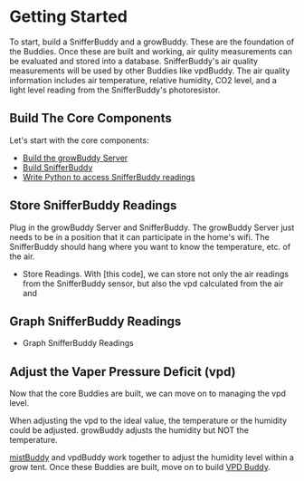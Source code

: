 # Getting Started
To start, build a SnifferBuddy and a growBuddy.  These are the foundation of the Buddies.  Once these are built and working, air qulity measurements can be evaluated and stored into a database.  SnifferBuddy's air quality measurements will be used by other Buddies like vpdBuddy.  The air quality information includes air temperature, relative humidity, CO2 level, and a light level reading from the SnifferBuddy's photoresistor.


## Build The Core Components
Let's start with the core components:
- [Build the growBuddy Server](growBuddyServer.md)
- [Build SnifferBuddy](beanie_page)
- [Write Python to access SnifferBuddy readings](examples)
## Store SnifferBuddy Readings
Plug in the growBuddy Server and SnifferBuddy.  The growBuddy Server just needs to be in a position that it can participate in the home's wifi.  The SnifferBuddy should hang where you want to know the temperature, etc. of the air.
- Store Readings.  With [this code], we can store not only the air readings from the SnifferBuddy sensor, but also the vpd calculated from the air and
## Graph SnifferBuddy Readings
- Graph SnifferBuddy Readings
## Adjust the Vaper Pressure Deficit (vpd)
Now that the core Buddies are built, we can move on to managing the vpd level.

When adjusting the vpd to the ideal value, the temperature or the humidity could be adjusted.  growBuddy adjusts the humidity but NOT the temperature.

[mistBuddy](mistBuddy) and vpdBuddy work together to adjust the humidity level within  a grow tent.
Once these Buddies are built, move on to build [VPD Buddy](vpdbuddy).